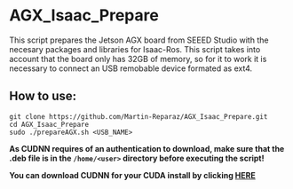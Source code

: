 # AGX_Isaac_Prepare
This script prepares the Jetson AGX board from SEEED Studio with the necesary packages and libraries for Isaac-Ros.
This script takes into account that the board only has 32GB of memory, so for it to work it is necessary to connect an USB remobable device formated as ext4.

## How to use:
```
git clone https://github.com/Martin-Reparaz/AGX_Isaac_Prepare.git
cd AGX_Isaac_Prepare
sudo ./prepareAGX.sh <USB_NAME>
```
**As CUDNN requires of an authentication to download, make sure that the .deb file is in the `/home/<user>` directory before executing the script!**

**You can download CUDNN for your CUDA install by clicking [HERE](https://developer.nvidia.com/rdp/cudnn-download)**
